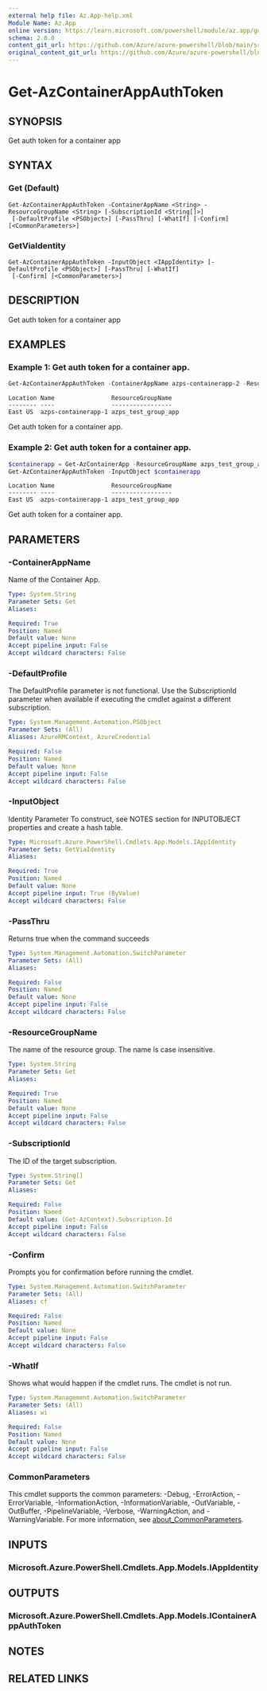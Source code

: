 ```yaml
---
external help file: Az.App-help.xml
Module Name: Az.App
online version: https://learn.microsoft.com/powershell/module/az.app/get-azcontainerappauthtoken
schema: 2.0.0
content_git_url: https://github.com/Azure/azure-powershell/blob/main/src/App/App/help/Get-AzContainerAppAuthToken.md
original_content_git_url: https://github.com/Azure/azure-powershell/blob/main/src/App/App/help/Get-AzContainerAppAuthToken.md
---
```


# Get-AzContainerAppAuthToken

## SYNOPSIS
Get auth token for a container app

## SYNTAX

### Get (Default)
```
Get-AzContainerAppAuthToken -ContainerAppName <String> -ResourceGroupName <String> [-SubscriptionId <String[]>]
 [-DefaultProfile <PSObject>] [-PassThru] [-WhatIf] [-Confirm] [<CommonParameters>]
```

### GetViaIdentity
```
Get-AzContainerAppAuthToken -InputObject <IAppIdentity> [-DefaultProfile <PSObject>] [-PassThru] [-WhatIf]
 [-Confirm] [<CommonParameters>]
```

## DESCRIPTION
Get auth token for a container app

## EXAMPLES

### Example 1: Get auth token for a container app.
```powershell
Get-AzContainerAppAuthToken -ContainerAppName azps-containerapp-2 -ResourceGroupName azps_test_group_app
```

```output
Location Name                ResourceGroupName
-------- ----                -----------------
East US  azps-containerapp-1 azps_test_group_app
```

Get auth token for a container app.

### Example 2: Get auth token for a container app.
```powershell
$containerapp = Get-AzContainerApp -ResourceGroupName azps_test_group_app -Name azps-containerapp-1
Get-AzContainerAppAuthToken -InputObject $containerapp
```

```output
Location Name                ResourceGroupName
-------- ----                -----------------
East US  azps-containerapp-1 azps_test_group_app
```

Get auth token for a container app.

## PARAMETERS

### -ContainerAppName
Name of the Container App.

```yaml
Type: System.String
Parameter Sets: Get
Aliases:

Required: True
Position: Named
Default value: None
Accept pipeline input: False
Accept wildcard characters: False
```

### -DefaultProfile
The DefaultProfile parameter is not functional.
Use the SubscriptionId parameter when available if executing the cmdlet against a different subscription.

```yaml
Type: System.Management.Automation.PSObject
Parameter Sets: (All)
Aliases: AzureRMContext, AzureCredential

Required: False
Position: Named
Default value: None
Accept pipeline input: False
Accept wildcard characters: False
```

### -InputObject
Identity Parameter
To construct, see NOTES section for INPUTOBJECT properties and create a hash table.

```yaml
Type: Microsoft.Azure.PowerShell.Cmdlets.App.Models.IAppIdentity
Parameter Sets: GetViaIdentity
Aliases:

Required: True
Position: Named
Default value: None
Accept pipeline input: True (ByValue)
Accept wildcard characters: False
```

### -PassThru
Returns true when the command succeeds

```yaml
Type: System.Management.Automation.SwitchParameter
Parameter Sets: (All)
Aliases:

Required: False
Position: Named
Default value: None
Accept pipeline input: False
Accept wildcard characters: False
```

### -ResourceGroupName
The name of the resource group.
The name is case insensitive.

```yaml
Type: System.String
Parameter Sets: Get
Aliases:

Required: True
Position: Named
Default value: None
Accept pipeline input: False
Accept wildcard characters: False
```

### -SubscriptionId
The ID of the target subscription.

```yaml
Type: System.String[]
Parameter Sets: Get
Aliases:

Required: False
Position: Named
Default value: (Get-AzContext).Subscription.Id
Accept pipeline input: False
Accept wildcard characters: False
```

### -Confirm
Prompts you for confirmation before running the cmdlet.

```yaml
Type: System.Management.Automation.SwitchParameter
Parameter Sets: (All)
Aliases: cf

Required: False
Position: Named
Default value: None
Accept pipeline input: False
Accept wildcard characters: False
```

### -WhatIf
Shows what would happen if the cmdlet runs.
The cmdlet is not run.

```yaml
Type: System.Management.Automation.SwitchParameter
Parameter Sets: (All)
Aliases: wi

Required: False
Position: Named
Default value: None
Accept pipeline input: False
Accept wildcard characters: False
```

### CommonParameters
This cmdlet supports the common parameters: -Debug, -ErrorAction, -ErrorVariable, -InformationAction, -InformationVariable, -OutVariable, -OutBuffer, -PipelineVariable, -Verbose, -WarningAction, and -WarningVariable. For more information, see [about_CommonParameters](http://go.microsoft.com/fwlink/?LinkID=113216).

## INPUTS

### Microsoft.Azure.PowerShell.Cmdlets.App.Models.IAppIdentity

## OUTPUTS

### Microsoft.Azure.PowerShell.Cmdlets.App.Models.IContainerAppAuthToken

## NOTES

## RELATED LINKS
